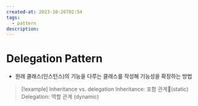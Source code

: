 ```yaml
---
created-at: 2023-10-26T02:54
tags:
  - pattern
description:
---
```

# Delegation Pattern
- 원래 클래스(인스턴스)의 기능을 다루는 클래스를 작성해 기능성을 확장하는 방법

> [!example] Inheritance vs. delegation
> Inheritance: 포함 관계(static)
> Delegation: 역할 관계 (dynamic)

